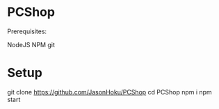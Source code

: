 # PCShop 

Prerequisites:

NodeJS
NPM
git


# Setup

git clone https://github.com/JasonHoku/PCShop
cd PCShop
npm i
npm start